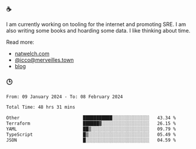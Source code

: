 ### ☕

I am currently working on tooling for the internet and promoting SRE. I am also writing some books and hoarding some data. I like thinking about time. 

Read more:

 - [natwelch.com](https://natwelch.com)
 - [@icco@merveilles.town](https://merveilles.town/@icco)
 - [blog](https://writing.natwelch.com)

### 🕒

<!--START_SECTION:waka-->

```txt
From: 09 January 2024 - To: 08 February 2024

Total Time: 48 hrs 31 mins

Other                        ███████████░░░░░░░░░░░░░░   43.34 %
Terraform                    ██████▓░░░░░░░░░░░░░░░░░░   26.15 %
YAML                         ██▒░░░░░░░░░░░░░░░░░░░░░░   09.79 %
TypeScript                   █▒░░░░░░░░░░░░░░░░░░░░░░░   05.49 %
JSON                         █░░░░░░░░░░░░░░░░░░░░░░░░   04.59 %
```

<!--END_SECTION:waka-->
